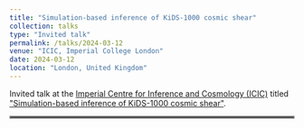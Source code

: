 ```yaml
---
title: "Simulation-based inference of KiDS-1000 cosmic shear"
collection: talks
type: "Invited talk"
permalink: /talks/2024-03-12
venue: "ICIC, Imperial College London"
date: 2024-03-12
location: "London, United Kingdom"
---
```


Invited talk at the [Imperial Centre for Inference and Cosmology (ICIC)](https://www.imperial.ac.uk/astrophysics/centre-for-inference-and-cosmology/) titled ["Simulation-based inference of KiDS-1000 cosmic shear"](../files/2024-03-12_sbi_imperial.pdf).

<hr style="border:2px solid gray">
